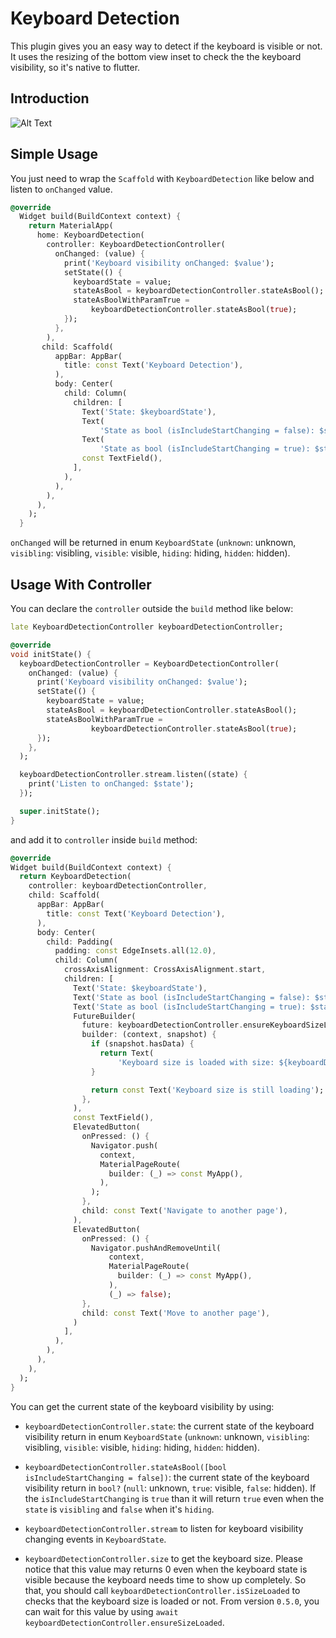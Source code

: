 # Keyboard Detection

This plugin gives you an easy way to detect if the keyboard is visible or not. It uses the resizing of the bottom view inset to check the the keyboard visibility, so it's native to flutter.

## Introduction

![Alt Text](https://raw.githubusercontent.com/vnniz/keyboard_detection/main/assets/Intro.webp)

## Simple Usage

You just need to wrap the `Scaffold` with `KeyboardDetection` like below and listen to `onChanged` value.

``` dart
@override
  Widget build(BuildContext context) {
    return MaterialApp(
      home: KeyboardDetection(
        controller: KeyboardDetectionController(
          onChanged: (value) {
            print('Keyboard visibility onChanged: $value');
            setState(() {
              keyboardState = value;
              stateAsBool = keyboardDetectionController.stateAsBool();
              stateAsBoolWithParamTrue =
                  keyboardDetectionController.stateAsBool(true);
            });
          },
        ),
       child: Scaffold(
          appBar: AppBar(
            title: const Text('Keyboard Detection'),
          ),
          body: Center(
            child: Column(
              children: [
                Text('State: $keyboardState'),
                Text(
                    'State as bool (isIncludeStartChanging = false): $stateAsBool'),
                Text(
                    'State as bool (isIncludeStartChanging = true): $stateAsBoolWithParamTrue'),
                const TextField(),
              ],
            ),
          ),
        ),
      ),
    );
  }
```

`onChanged` will be returned in enum `KeyboardState` (`unknown`: unknown, `visibling`: visibling, `visible`: visible, `hiding`: hiding, `hidden`: hidden).

## Usage With Controller

You can declare the `controller` outside the `build` method like below:

```dart
late KeyboardDetectionController keyboardDetectionController;

@override
void initState() {
  keyboardDetectionController = KeyboardDetectionController(
    onChanged: (value) {
      print('Keyboard visibility onChanged: $value');
      setState(() {
        keyboardState = value;
        stateAsBool = keyboardDetectionController.stateAsBool();
        stateAsBoolWithParamTrue =
                  keyboardDetectionController.stateAsBool(true);
      });
    },
  );

  keyboardDetectionController.stream.listen((state) {
    print('Listen to onChanged: $state');
  });

  super.initState();
}
```

and add it to `controller` inside `build` method:

``` dart
@override
Widget build(BuildContext context) {
  return KeyboardDetection(
    controller: keyboardDetectionController,
    child: Scaffold(
      appBar: AppBar(
        title: const Text('Keyboard Detection'),
      ),
      body: Center(
        child: Padding(
          padding: const EdgeInsets.all(12.0),
          child: Column(
            crossAxisAlignment: CrossAxisAlignment.start,
            children: [
              Text('State: $keyboardState'),
              Text('State as bool (isIncludeStartChanging = false): $stateAsBool'),
              Text('State as bool (isIncludeStartChanging = true): $stateAsBoolWithParamTrue'),
              FutureBuilder(
                future: keyboardDetectionController.ensureKeyboardSizeLoaded,
                builder: (context, snapshot) {
                  if (snapshot.hasData) {
                    return Text(
                        'Keyboard size is loaded with size: ${keyboardDetectionController.keyboardSize}');
                  }

                  return const Text('Keyboard size is still loading');
                },
              ),
              const TextField(),
              ElevatedButton(
                onPressed: () {
                  Navigator.push(
                    context,
                    MaterialPageRoute(
                      builder: (_) => const MyApp(),
                    ),
                  );
                },
                child: const Text('Navigate to another page'),
              ),
              ElevatedButton(
                onPressed: () {
                  Navigator.pushAndRemoveUntil(
                      context,
                      MaterialPageRoute(
                        builder: (_) => const MyApp(),
                      ),
                      (_) => false);
                },
                child: const Text('Move to another page'),
              )
            ],
          ),
        ),
      ),
    ),
  );
}
```

You can get the current state of the keyboard visibility by using:

* `keyboardDetectionController.state`: the current state of the keyboard visibility return in enum `KeyboardState` (`unknown`: unknown, `visibling`: visibling, `visible`: visible, `hiding`: hiding, `hidden`: hidden).

* `keyboardDetectionController.stateAsBool([bool isIncludeStartChanging = false])`: the current state of the keyboard visibility return in `bool?` (`null`: unknown, `true`: visible, `false`: hidden). If the `isIncludeStartChanging` is `true` than it will return `true` even when the `state` is `visibling` and `false` when it's `hiding`.
  
* `keyboardDetectionController.stream` to listen for keyboard visibility changing events in `KeyboardState`.
  
* `keyboardDetectionController.size` to get the keyboard size. Please notice that this value may returns 0 even when the keyboard state is visible because the keyboard needs time to show up completely. So that, you should call `keyboardDetectionController.isSizeLoaded` to checks that the keyboard size is loaded or not. From version `0.5.0`, you can wait for this value by using `await keyboardDetectionController.ensureSizeLoaded`.
